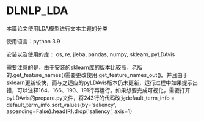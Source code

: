 # DLNLP_LDA
本篇论文使用LDA模型进行文本主题的分类

使用语言：python 3.9

安装以及使用的库：
os,
re,
jieba,
pandas,
numpy,
sklearn,
pyLDAvis

需要注意的是，由于安装的sklearn库的版本比较高，老版的.get_feature_names()需要更改使用.get_feature_names_out()。并且由于sklearn更新较快，而与之适应的pyLDAvis版本仍未更新，运行过程中如果提示出错，可以注释164、166、190、191行再运行。如果想要完成可视化，需要打开pyLDAvis的prepare.py文件，将243行的代码改为default_term_info = default_term_info.sort_values(by='saliency', ascending=False).head(R).drop('saliency', axis=1)
